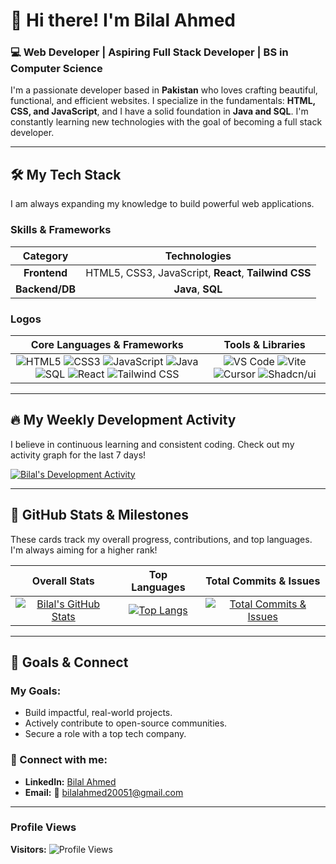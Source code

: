 # 👋 Hi there! I'm Bilal Ahmed

### 💻 Web Developer | Aspiring Full Stack Developer | BS in Computer Science

I'm a passionate developer based in **Pakistan** who loves crafting beautiful, functional, and efficient websites. I specialize in the fundamentals: **HTML, CSS, and JavaScript**, and I have a solid foundation in **Java and SQL**. I'm constantly learning new technologies with the goal of becoming a full stack developer.

---

## 🛠️ My Tech Stack

I am always expanding my knowledge to build powerful web applications.

### Skills & Frameworks
| Category | Technologies |
| :---: | :---: |
| **Frontend** | HTML5, CSS3, JavaScript, **React**, **Tailwind CSS** |
| **Backend/DB** | **Java**, **SQL** |

### Logos
| Core Languages & Frameworks | Tools & Libraries |
| :---: | :---: |
| ![HTML5](https://img.shields.io/badge/HTML5-E34F26?style=for-the-badge&logo=html5&logoColor=white) ![CSS3](https://img.shields.io/badge/CSS3-1572B6?style=for-the-badge&logo=css3&logoColor=white) ![JavaScript](https://img.shields.io/badge/JavaScript-F7DF1E?style=for-the-badge&logo=javascript&logoColor=black) ![Java](https://img.shields.io/badge/Java-007396?style=for-the-badge&logo=java&logoColor=white) ![SQL](https://img.shields.io/badge/SQL-4479A5?style=for-the-badge&logo=mysql&logoColor=white) ![React](https://img.shields.io/badge/React-61DAFB?style=for-the-badge&logo=react&logoColor=black) ![Tailwind CSS](https://img.shields.io/badge/Tailwind_CSS-06B6D4?style=for-the-badge&logo=tailwind-css&logoColor=white) | ![VS Code](https://img.shields.io/badge/VS_Code-007ACC?style=for-the-badge&logo=visual-studio-code&logoColor=white) ![Vite](https://img.shields.io/badge/Vite-646CFF?style=for-the-badge&logo=vite&logoColor=white) ![Cursor](https://img.shields.io/badge/Cursor-1C1F28?style=for-the-badge&logo=cursor&logoColor=white) ![Shadcn/ui](https://img.shields.io/badge/Shadcn%2Fui-000000?style=for-the-badge&logo=vercel&logoColor=white) |

---

## 🔥 My Weekly Development Activity

I believe in continuous learning and consistent coding. Check out my activity graph for the last 7 days!

[![Bilal's Development Activity](https://github-readme-activity-graph.vercel.app/graph?username=bilal00999&bg_color=1F222E&color=F8D866&line=F8D866&point=FFFFFF&area=true&hide_border=true)](https://github.com/bilal00999)

---

## 🚀 GitHub Stats & Milestones

These cards track my overall progress, contributions, and top languages. I'm always aiming for a higher rank!

| Overall Stats | Top Languages | Total Commits & Issues |
| :---: | :---: | :---: |
| [![Bilal's GitHub Stats](https://github-readme-stats.vercel.app/api?username=bilal00999&show_icons=true&theme=radical&hide_border=true&count_private=true&include_all_commits=true&rank_icon=github)](https://github.com/bilal00999) | [![Top Langs](https://github-readme-stats.vercel.app/api/top-langs/?username=bilal00999&layout=compact&theme=radical&hide_border=true)](https://github.com/bilal00999) | [![Total Commits & Issues](https://github-contributor-stats.vercel.app/api?username=bilal00999&limit=5&theme=radical&hide_border=true&title_color=f8d866)](https://github.com/bilal00999) |

---

## 🌟 Goals & Connect

### My Goals:
- Build impactful, real-world projects.
- Actively contribute to open-source communities.
- Secure a role with a top tech company.

### 🔗 Connect with me:
- **LinkedIn:** [Bilal Ahmed](https://www.linkedin.com/in/bilal-ahmed-b70339292)
- **Email:** 📧 bilalahmed20051@gmail.com

---

### Profile Views
**Visitors:** ![Profile Views](https://komarev.com/ghpvc/?username=bilal00999&color=F8D866)
